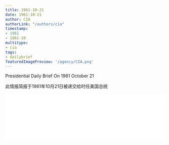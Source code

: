 ```yaml
---
title: 1961-10-21
date: 1961-10-21
author: CIA 
authorLink: "/authors/cia"
timestamp: 
- 1961
- 1961-10
multitype: 
- cia
tags: 
- dailybrief
featuredImagePreview: '/agency/CIA.png'
---
```



Presidential Daily Brief On 1961 October 21

此情报简报于1961年10月21日被递交给时任美国总统

<!--more-->





<div id="over" style="width:100%; overflow:hidden"> <iframe id="sFrame" name="sFrame" frameborder="no" border="0"  allowfullscreen marginwidth="0" scrolling="no" src = " /CIA/1961-10-21.html "  style = " position:absulute; width: 806px; top: 300;" > </iframe> </div>